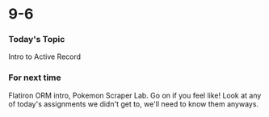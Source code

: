 # 9-6



### Today's Topic
Intro to Active Record




### For next time

Flatiron ORM intro, Pokemon Scraper Lab. Go on if you feel like!
Look at any of today's assignments we didn't get to, we'll need to know them anyways.
